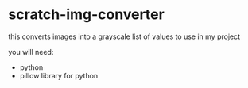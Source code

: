 # scratch-img-converter
this converts images into a grayscale list of values to use in my project

you will need:
- python
- pillow library for python

